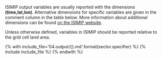 ISIMIP output variables are usually reported with the dimensions **(time,lat,lon)**. Alternative dimensions for specific variables are given in the comment column in the table below. More information about additional dimensions can be found [on the ISIMIP website](https://www.isimip.org/protocol/preparing-simulation-files/#requirements-for-variables-with-varying-levels).

Unless otherwise defined, variables in ISIMIP should be reported relative to the grid cell land area.

{% with include_file='04.output/{}.md'.format(sector.specifier) %}
{% include include_file %}
{% endwith %}

